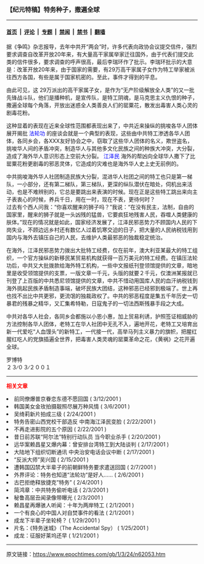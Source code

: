 ### 【纪元特稿】特务种子，撒遍全球

---

#### [首页](../../../..?n62053) &nbsp;|&nbsp; [评论](../../../../../epoch-comment?n62053) &nbsp;|&nbsp; [专题](../../../../../epoch-special?n62053) &nbsp;|&nbsp; [禁闻](../../../../../epoch-news?n62053) &nbsp;|&nbsp; [禁书](../../../../../books?n62053) &nbsp;|&nbsp; [翻墙](https://github.com/gfw-breaker/nogfw/blob/master/README.md?n62053)


<div class="post_content" id="artbody" itemprop="articleBody">
 <!-- article content begin -->
 <p>
  据《争鸣》杂志报导，去年中共开“两会”时，许多代表向政协会议提交信件，强烈要求调查自改革开放20年来，有大量高干家属举家迁往国外，由于代表们提交此类的信件很多，要求调查的呼声很高，最后李瑞环作了批示。李瑞环批示的大意是：改革开放20年来，由于国家的需要，有29万高干家属子女作为特工举家被派往西方各国，有些是属于国家机密的。至此，事件才得到的平息。
 </p>
 <p>
  由此可见，这 29万派出的高干家属子女，是作为“无产阶级解放全人类”的又一批先锋战斗队，他们是播种机，是宣传队，是特工阴魂，是马克思主义仇恨的种子，撒遍全球每个角落，开放出迷惑全人类善良人们的罂粟花，散发出毒害人类心灵的剧毒花粉。
 </p>
 <p>
  这种显着的表现在近来全球性范围都表现出来了，中共近来操纵的挑唆各华人团体展开揭批
  <ok href="http://falundafa.org">
   <font color="blue">
    <ok href="http://falundafa.org">
     <font color="blue">
      法轮功
     </font>
    </ok>
   </font>
  </ok>
  的座谈会就是一个典型的表现，这些由中共特工渗透各华人团体，各同乡会，各XXX友好协会之中，窃取了这些华人团体的名义，欺世盗名，挑唆华人间的矛盾冲突，制造华人与其他多文化民族之间的种族大冲突，大分裂，造成了海外华人意识形态上空前大分裂。
  <ok href="https://www.epochtimes.com/news/epochnews/news/Focus.asp?Focus_ID=801">
   <font color="blue">
    <ok href="https://www.epochtimes.com/news/epochnews/news/Focus.asp?Focus_ID=801">
     <font color="blue">
      江泽民
     </font>
    </ok>
   </font>
  </ok>
  海外的帮凶向全球华人撒下了比罂粟花粉更剧毒的邪恶灵体，它造成的灾难也是海外华人史上史无前例的。
 </p>
 <p>
  中共挑唆海外华人社团制造民族大分裂，混进华人社团之间的特工也只是第一梯队，一小部分，还有第二梯队，第三梯队，更深的纵队潜伏在暗处，伺机出来活动，也是不难辨别的，它总是要跳出来表演的时候。现在正是这些特工跳出来向主子表衷心的时候，养兵千日，用在一时，现在不表，更待何时？
  <br/>
  过去有个西人问我：“你喜欢醒来的狮子吗？”我说：“在没有民主，法制，自由的国家里，醒来的狮子就是一头凶残的猛兽，它要疯狂地残害人民，吞噬人类健康的肤体。”现在的情况就是如此，国家经济发展了，江泽民邪恶势力不顾国内人民的下岗失业，不顾边远乡村还有数亿人过着饥寒交迫的日子，把大量的人民纳税钱用到国内与海外去镇压自己的人民，去维护人类最邪恶的独裁稳定统治。
 </p>
 <p>
  在海外，江泽民邪恶势力拨出大批特工经费，仅在前年，澳大利亚某最大的特工组织，一个官方操纵的新移民某贸易机构就获得一百万美元的特工经费。在镇压法轮功后，中共又大批拨款给海外特工机构，一些中文报纸刊登领馆提供的文章，暗地里是收受领馆提供的支票，一版文章一千元，头版的就要２千元，仅澳洲某报就已刊登了上百版的中共悉尼领馆提供的文章，中共不惜动用国库人民的血汗纳税钱到海外挑起民族矛盾制造事端，破坏民族大团结，这种邪恶已经邪到极端了。世上再也找不出比中共更邪，更流氓的独裁政权了。中共的邪恶程度是集五千年历史一切暴君的残暴之精华，又汇集希特勒，日寇鬼子的一切法西斯残暴手段之大成。
 </p>
 <p>
  中共对各华人社会，各同乡会都施以小恩小惠，加上贸易利诱，护照签证相威胁的方法控制各华人团体，老特工在华人社团中无孔不入，遍地开花，老特工又培育出新一代爱吃“人血馒头”的新特工，一代接一代，高举马列主义暴力的旗帜，把腥红腥红吃人的党旗插遍全世界，把毒害人类灵魂的罂粟革命之花，《黄祸》之花开遍全球。
 </p>
 <p>
  罗博特
  <br/>
  ２３∕０３∕２００１
 </p>
 <hr/>
 <p>
  <b>
   <font color="red">
    相关文章
   </font>
  </b>
  <br/>
 </p>
 <li>
  <ok href="newscontent.asp?ID=57306" target="_blank">
   前同僚爆普京眷恋东德不愿回国
  </ok>
  (
  <font class="plx">
   3/12/2001
  </font>
  )
  <li>
   <ok href="newscontent.asp?ID=54802" target="_blank">
    韩国美女金玫拍摄靓照尽展万种风情
   </ok>
   (
   <font class="plx">
    3/6/2001
   </font>
   )
   <li>
    <ok href="newscontent.asp?ID=50888" target="_blank">
     吴绮莉新片拍成三级
    </ok>
    (
    <font class="plx">
     2/24/2001
    </font>
    )
    <li>
     <ok href="newscontent.asp?ID=50270" target="_blank">
      特务告密山西党校干部造反 中南海江泽民变脸
     </ok>
     (
     <font class="plx">
      2/22/2001
     </font>
     )
     <li>
      <ok href="newscontent.asp?ID=50077" target="_blank">
       不再走进影院的五个原因
      </ok>
      (
      <font class="plx">
       2/22/2001
      </font>
      )
      <li>
       <ok href="newscontent.asp?ID=49188" target="_blank">
        昔日前苏联“阿尔法”特别行动队员 当今职业杀手
       </ok>
       (
       <font class="plx">
        2/20/2001
       </font>
       )
       <li>
        <ok href="newscontent.asp?ID=48380" target="_blank">
         远华案赖昌星又爆内幕：曾安排台湾特工到大陆谈判
        </ok>
        (
        <font class="plx">
         2/17/2001
        </font>
        )
        <li>
         <ok href="newscontent.asp?ID=48355" target="_blank">
          大陆地下组织切断通讯 中央治安电话会议中断
         </ok>
         (
         <font class="plx">
          2/17/2001
         </font>
         )
         <li>
          <ok href="newscontent.asp?ID=47712" target="_blank">
           “反派大师”吴兴国
          </ok>
          (
          <font class="plx">
           2/15/2001
          </font>
          )
          <li>
           <ok href="newscontent.asp?ID=44728" target="_blank">
            遭韩国囚禁大半辈子的前朝鲜特务要求遣送回国
           </ok>
           (
           <font class="plx">
            2/7/2001
           </font>
           )
           <li>
            <ok href="newscontent.asp?ID=43871" target="_blank">
             外界评论：特务也知道“法轮功“是好人……
            </ok>
            (
            <font class="plx">
             2/6/2001
            </font>
            )
            <li>
             <ok href="newscontent.asp?ID=43106" target="_blank">
              古巴拒绝释放捷克”特务”
             </ok>
             (
             <font class="plx">
              2/4/2001
             </font>
             )
             <li>
              <ok href="newscontent.asp?ID=43026" target="_blank">
               简鸿章：中共特务偷听电话
              </ok>
              (
              <font class="plx">
               2/3/2001
              </font>
              )
              <li>
               <ok href="newscontent.asp?ID=43011" target="_blank">
                秘鲁高层丑闻录像带曝光
               </ok>
               (
               <font class="plx">
                2/3/2001
               </font>
               )
               <li>
                <ok href="newscontent.asp?ID=42174" target="_blank">
                 赖昌星再爆骇人听闻：十年为两岸特工
                </ok>
                (
                <font class="plx">
                 2/1/2001
                </font>
                )
                <li>
                 <ok href="newscontent.asp?ID=41635" target="_blank">
                  一个有良心的中国人对自焚事件的看法
                 </ok>
                 (
                 <font class="plx">
                  2/1/2001
                 </font>
                 )
                 <li>
                  <ok href="newscontent.asp?ID=40676" target="_blank">
                   成龙下半辈子坐轮椅？
                  </ok>
                  (
                  <font class="plx">
                   1/29/2001
                  </font>
                  )
                  <li>
                   <ok href="newscontent.asp?ID=39345" target="_blank">
                    片名：《特务迷城》（The Accidental Spy）
                   </ok>
                   (
                   <font class="plx">
                    1/25/2001
                   </font>
                   )
                   <li>
                    <ok href="newscontent.asp?ID=37828" target="_blank">
                     成龙：征服好莱坞还早
                    </ok>
                    (
                    <font class="plx">
                     1/21/2001
                    </font>
                    )
                    <br/>
                    <!-- article content end -->
                    <div id="below_article_ad">
                    </div>
                   </li>
                  </li>
                 </li>
                </li>
               </li>
              </li>
             </li>
            </li>
           </li>
          </li>
         </li>
        </li>
       </li>
      </li>
     </li>
    </li>
   </li>
  </li>
 </li>
</div>


---

原文链接：https://www.epochtimes.com/gb/1/3/24/n62053.htm
